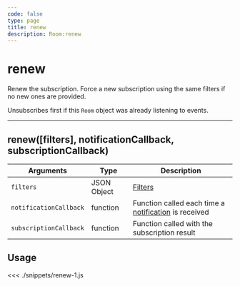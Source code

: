 ```yaml
---
code: false
type: page
title: renew
description: Room:renew
---
```


# renew

Renew the subscription. Force a new subscription using the same filters if no new ones are provided.

Unsubscribes first if this `Room` object was already listening to events.

---

## renew([filters], notificationCallback, subscriptionCallback)

| Arguments              | Type        | Description                                                                     |
| ---------------------- | ----------- | ------------------------------------------------------------------------------- |
| `filters`              | JSON Object | [Filters](/core/1/koncorde)                                                     |
| `notificationCallback` | function    | Function called each time a [notification](/sdk/js/5/notifications) is received |
| `subscriptionCallback` | function    | Function called with the subscription result                                    |

## Usage

<<< ./snippets/renew-1.js
